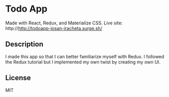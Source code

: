 # Todo App

Made with React, Redux, and Materialize CSS. Live site:
http://http://todoapp-josan-iracheta.surge.sh/

## Description

I made this app so that I can better familiarize myself with Redux. I followed
the Redux tutorial but I implemented my own twist by creating my own UI.

## License

MIT
